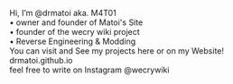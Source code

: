 Hi, I’m @drmatoi aka. M4T01
<br>
• owner and founder of Matoi's Site
<br>
• founder of the wecry wiki project
<br>
• Reverse Engineering & Modding
<br>
You can visit and See my projects here or on my
Website!
<br>
drmatoi.github.io
<br>
feel free to write on Instagram
@wecrywiki

<!---
drmatoi/drmatoi is a ✨ special ✨ repository because its `README.md` (this file) appears on your GitHub profile.
You can click the Preview link to take a look at your changes.
--->
